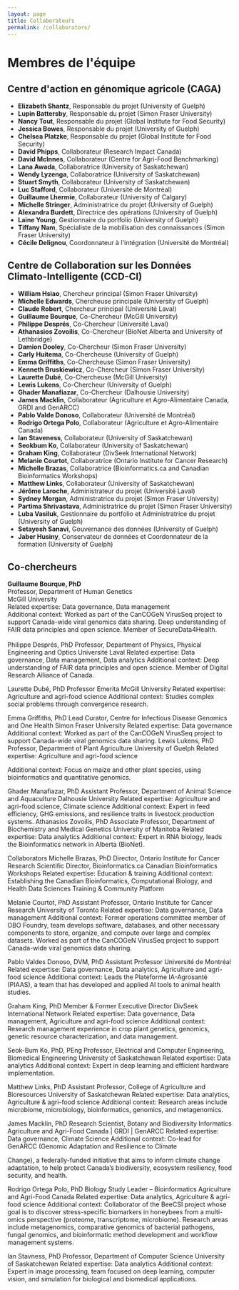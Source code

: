 ```yaml
---
layout: page
title: Collaborateurs
permalink: /collaborators/
---
```


# Membres de l'équipe
## Centre d'action en génomique agricole (CAGA)

- **Elizabeth Shantz**, Responsable du projet (University of Guelph) 
- **Lupin Battersby**, Responsable du projet (Simon Fraser University) 
- **Nancy Tout**, Responsable du projet (Global Institute for Food Security) 
- **Jessica Bowes**, Responsable du projet (University of Guelph)
- **Chelsea Platzke**, Responsable du projet (Global Institute for Food Security) 
- **David Phipps**, Collaborateur (Research Impact Canada)  
- **David McInnes**, Collaborateur (Centre for Agri-Food Benchmarking) 
- **Lana Awada**, Collaboratrice (University of Saskatchewan) 
- **Wendy Lyzenga**, Collaboratrice (University of Saskatchewan) 
- **Stuart Smyth**, Collaborateur (University of Saskatchewan) 
- **Luc Stafford**, Collaborateur (Université de Montréal) 
- **Guillaume Lhermie**, Collaborateur (University of Calgary)
- **Michelle Stringer**, Administratrice du projet (University of Guelph)
- **Alexandra Burdett**, Directrice des opérations (University of Guelph)
- **Laine Young**, Gestionnaire du portfolio (University of Guelph)
- **Tiffany Nam**, Spécialiste de la mobilisation des connaissances (Simon Fraser University)
- **Cécile Delignou**, Coordonnateur à l'intégration (Université de Montréal)

## Centre de Collaboration sur les Données Climato-Intelligente (CCD-CI)

- **William Hsiao**, Chercheur principal (Simon Fraser University) 
- **Michelle Edwards**, Chercheuse principale (University of Guelph) 
- **Claude Robert**, Chercheur principal (Université Laval) 
- **Guillaume Bourque**, Co-Chercheur (McGill University) 
- **Philippe Després**, Co-Chercheur (Université Laval) 
- **Athanasios Zovoilis**, Co-Chercheur (BioNet Alberta and University of Lethbridge)  
- **Damion Dooley**, Co-Chercheur (Simon Fraser University) 
- **Carly Huitema**, Co-Chercheuse (University of Guelph) 
- **Emma Griffiths**, Co-Chercheuse (Simon Fraser University) 
- **Kenneth Bruskiewicz**, Co-Chercheur (Simon Fraser University) 
- **Laurette Dubé**, Co-Chercheuse (McGill University) 
- **Lewis Lukens**, Co-Chercheur (University of Guelph) 
- **Ghader Manafiazar**, Co-Chercheur (Dalhousie University) 
- **James Macklin**, Collaborateur (Agriculture et Agro-Alimentaire Canada, GRDI and GenARCC) 
- **Pablo Valde Donoso**, Collaborateur (Université de Montréal) 
- **Rodrigo Ortega Polo**, Collaborateur (Agriculture et Agro-Alimentaire Canada) 
- **Ian Staveness**, Collaborateur (University of Saskatchewan) 
- **Seokbum Ko**, Collaborateur (University of Saskatchewan) 
- **Graham King**, Collaborateur (DivSeek International Network) 
- **Melanie Courtot**, Collaboratrice (Ontario Institute for Cancer Research) 
- **Michelle Brazas**, Collaboratrice (Bioinformatics.ca and Canadian Bioinformatics Workshops) 
- **Matthew Links**, Collaborateur (University of Saskatchewan)
- **Jérôme Laroche**, Administrateur du projet (Université Laval)
- **Sydney Morgan**, Administratrice du projet  (Simon Fraser University)
- **Partima Shrivastava**, Administratrice du projet (Simon Fraser University)
- **Luba Vasiluk**, Gestionnaire du portfolio et Administratrice du projet  (University of Guelph)
- **Setayesh Sanavi**, Gouvernance des données (University of Guelph)
- **Jaber Husiny**, Conservateur de données et Coordonnateur de la formation (University of Guelph)

## Co-chercheurs

**Guillaume Bourque, PhD**<br>
Professor, Department of Human Genetics<br>
McGill University<br>
Related expertise: Data governance, Data management<br>
Additional context: Worked as part of the CanCOGeN VirusSeq project to support Canada-wide viral genomics data sharing. Deep understanding of FAIR data principles and open science. Member of SecureData4Health.
<br>
<br>
Philippe Després, PhD
Professor, Department of Physics, Physical Engineering and Optics Université Laval Related expertise: Data governance, Data management, Data analytics Additional context: Deep understanding of FAIR data principles and open science. Member of Digital Research Alliance of Canada.

Laurette Dubé, PhD
Professor Emerita McGill University Related expertise: Agriculture and agri-food science Additional context: Studies complex social problems through convergence research.

Emma Griffiths, PhD
Lead Curator, Centre for Infectious Disease Genomics and One Health Simon Fraser University Related expertise: Data governance Additional context: Worked as part of the CanCOGeN VirusSeq project to support Canada-wide viral genomics data sharing. Lewis Lukens, PhD Professor, Department of Plant Agriculture University of Guelph Related expertise: Agriculture and agri-food science

Additional context: Focus on maize and other plant species, using bioinformatics and quantitative genomics.

Ghader Manafiazar, PhD Assistant Professor, Department of Animal Science and Aquaculture Dalhousie University Related expertise: Agriculture and agri-food science, Climate science Additional context: Expert in feed efficiency, GHG emissions, and resilience traits in livestock production systems. Athanasios Zovoilis, PhD Associate Professor, Department of Biochemistry and Medical Genetics University of Manitoba Related expertise: Data analytics Additional context: Expert in RNA biology, leads the Bioinformatics network in Alberta (BioNet).

Collaborators Michelle Brazas, PhD Director, Ontario Institute for Cancer Research Scientific Director, Bioinformatics.ca Canadian Bioinformatics Workshops Related expertise: Education & training Additional context: Establishing the Canadian Bioinformatics, Computational Biology, and Health Data Sciences Training & Community Platform

Melanie Courtot, PhD Assistant Professor, Ontario Institute for Cancer Research University of Toronto Related expertise: Data governance, Data management Additional context: Former operations committee member of OBO Foundry, team develops software, databases, and other necessary components to store, organize, and compute over large and complex datasets. Worked as part of the CanCOGeN VirusSeq project to support Canada-wide viral genomics data sharing.

Pablo Valdes Donoso, DVM, PhD Assistant Professor Université de Montréal Related expertise: Data governance, Data analytics, Agriculture and agri-food science Additional context: Leads the Plateforme IA-Agrosanté (PIAAS), a team that has developed and applied AI tools to animal health studies.

Graham King, PhD Member & Former Executive Director DivSeek International Network Related expertise: Data governance, Data management, Agriculture and agri-food science Additional context: Research management experience in crop plant genetics, genomics, genetic resource characterization, and data management.

Seok-Bum Ko, PhD, PEng Professor, Electrical and Computer Engineering, Biomedical Engineering University of Saskatchewan Related expertise: Data analytics Additional context: Expert in deep learning and efficient hardware implementation.

Matthew Links, PhD Assistant Professor, College of Agriculture and Bioresources University of Saskatchewan Related expertise: Data analytics, Agriculture & agri-food science Additional context: Research areas include microbiome, microbiology, bioinformatics, genomics, and metagenomics.

James Macklin, PhD Research Scientist, Botany and Biodiversity Informatics Agriculture and Agri-Food Canada | GRDI | GenARCC Related expertise: Data governance, Climate Science Additional context: Co-lead for GenARCC (Genomic Adaptation and Resilience to Climate

Change), a federally-funded initiative that aims to inform climate change adaptation, to help protect Canada’s biodiversity, ecosystem resiliency, food security, and health.

Rodrigo Ortega Polo, PhD Biology Study Leader – Bioinformatics Agriculture and Agri-Food Canada Related expertise: Data analytics, Agriculture & agri-food science Additional context: Collaborator of the BeeCSI project whose goal is to discover stress-specific biomarkers in honeybees from a multi-omics perspective (proteome, transcriptome, microbiome). Research areas include metagenomics, comparative genomics of bacterial pathogens, fungal genomics, and bioinformatic method development and workflow management systems.

Ian Stavness, PhD Professor, Department of Computer Science University of Saskatchewan Related expertise: Data analytics Additional context: Expert in image processing, team focused on deep learning, computer vision, and simulation for biological and biomedical applications. 

